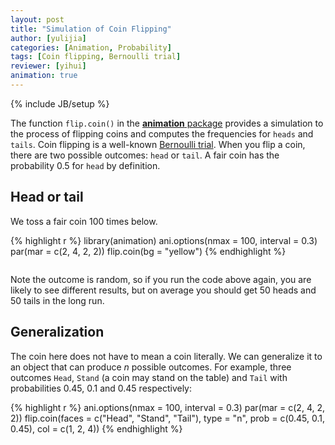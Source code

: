 ```yaml
---
layout: post
title: "Simulation of Coin Flipping"
author: [yulijia]
categories: [Animation, Probability]
tags: [Coin flipping, Bernoulli trial]
reviewer: [yihui]
animation: true
---
```

{% include JB/setup %}

The function `flip.coin()` in the [**animation** package](http://yihui.name/animation) provides a simulation to the process of flipping coins and computes the frequencies for `heads` and `tails`. Coin flipping is a well-known [Bernoulli trial](http://en.wikipedia.org/wiki/Bernoulli_trial). When you flip a coin, there are two possible outcomes: `head` or `tail`. A fair coin has the probability 0.5 for `head` by definition.

## Head or tail

We toss a fair coin 100 times below.


{% highlight r %}
library(animation)
ani.options(nmax = 100, interval = 0.3)
par(mar = c(2, 4, 2, 2))
flip.coin(bg = "yellow")
{% endhighlight %}


<div class="scianimator">
<div id="head_or_tail" style="display: inline-block;">
</div>
</div>
<script type="text/javascript">
  (function($) {
    $(document).ready(function() {
      var imgs = Array(100);
      for (i=0; ; i++) {
        if (i == imgs.length) break;
        imgs[i] = "http://isu.r-forge.r-project.org/vistat/2013-03-27-simulation-of-coin-flipping/head-or-tail" + (i + 1) + ".png";
      }
      $("#head_or_tail").scianimator({
          "images": imgs,
          "delay": 300,
          "controls": ["first", "previous", "play", "next", "last", "loop", "speed"],
      });
      $("#head_or_tail").scianimator("play");
    });
  })(jQuery);
</script>


Note the outcome is random, so if you run the code above again, you are likely to see different results, but on average you should get 50 heads and 50 tails in the long run.

## Generalization

The coin here does not have to mean a coin literally. We can generalize it to an object that can produce $n$ possible outcomes. For example, three outcomes `Head`, `Stand` (a coin may stand on the table) and `Tail` with probabilities 0.45, 0.1 and 0.45 respectively:


{% highlight r %}
ani.options(nmax = 100, interval = 0.3)
par(mar = c(2, 4, 2, 2))
flip.coin(faces = c("Head", "Stand", "Tail"), type = "n", prob = c(0.45, 
  0.1, 0.45), col = c(1, 2, 4))
{% endhighlight %}


<div class="scianimator">
<div id="coin_stands" style="display: inline-block;">
</div>
</div>
<script type="text/javascript">
  (function($) {
    $(document).ready(function() {
      var imgs = Array(100);
      for (i=0; ; i++) {
        if (i == imgs.length) break;
        imgs[i] = "http://isu.r-forge.r-project.org/vistat/2013-03-27-simulation-of-coin-flipping/coin-stands" + (i + 1) + ".png";
      }
      $("#coin_stands").scianimator({
          "images": imgs,
          "delay": 300,
          "controls": ["first", "previous", "play", "next", "last", "loop", "speed"],
      });
      $("#coin_stands").scianimator("play");
    });
  })(jQuery);
</script>

